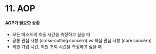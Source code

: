 # 11. AOP

#### AOP가 필요한 상황

* 모든 메소드의 호출 시간을 측정하고 싶을 때
* 공통 관심 사항 (cross-cutting concern) vs 핵심 관심 사항 (core concern)
* 회원 가입 시간, 회원 조회 시간을 측정하고 싶을 때